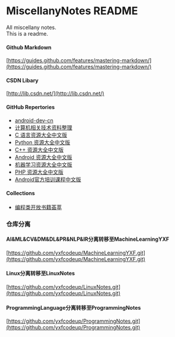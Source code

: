 # MiscellanyNotes README
All miscellany notes.  
This is a readme.
#### Github Markdown
[https://guides.github.com/features/mastering-markdown/](https://guides.github.com/features/mastering-markdown/)

#### CSDN Libary
[http://lib.csdn.net/](http://lib.csdn.net/)


#### GitHub Repertories
* [android-dev-cn](https://github.com/android-cn/android-dev-cn)
* [计算机相关技术资料整理](https://github.com/EZLippi/practical-programming-books)
* [C 语言资源大全中文版](https://github.com/jobbole/awesome-c-cn)
* [Python 资源大全中文版](https://github.com/jobbole/awesome-python-cn)
* [C++ 资源大全中文版](https://github.com/jobbole/awesome-cpp-cn)
* [Android 资源大全中文版](https://github.com/jobbole/awesome-android-cn)
* [机器学习资源大全中文版](https://github.com/jobbole/awesome-machine-learning-cn)
* [PHP 资源大全中文版](https://github.com/jobbole/awesome-php-cn)
* [Android官方培训课程中文版](https://github.com/kesenhoo/android-training-course-in-chinese)


#### Collections
* [编程类开放书籍荟萃](https://linuxstory.org/free-chinese-programming-books/)


### 仓库分离  
#### AI&ML&CV&DM&DL&PR&NLP&IR分离转移至MachineLearningYXF  
[https://github.com/yxfcodeup/MachineLearningYXF.git](https://github.com/yxfcodeup/MachineLearningYXF.git)  

#### Linux分离转移至LinuxNotes  
[https://github.com/yxfcodeup/LinuxNotes.git](https://github.com/yxfcodeup/LinuxNotes.git)  


#### ProgrammingLanguage分离转移至ProgrammingNotes  
[https://github.com/yxfcodeup/ProgrammingNotes.git](https://github.com/yxfcodeup/ProgrammingNotes.git)